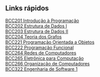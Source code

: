 ## Links rápidos

<a href="https://github.com/nicollecnunes/ufop/tree/main/BCC201"> BCC201 Introdução à Programação </a><br>
<a href="https://github.com/nicollecnunes/ufop/tree/main/BCC202"> BCC202 Estrutura de Dados I </a><br>
<a href="https://github.com/nicollecnunes/ufop/tree/main/BCC203"> BCC203 Estrutura de Dados II </a><br>
<a href="https://github.com/nicollecnunes/ufop/tree/main/BCC204"> BCC204 Teoria dos Grafos </a><br>
<a href="https://github.com/nicollecnunes/ufop/tree/main/BCC221"> BCC221 Programação Orientada a Objetos </a><br>
<a href="https://github.com/nicollecnunes/ufop/tree/main/BCC222"> BCC222 Programação Funcional </a><br>
<a href="https://github.com/nicollecnunes/ufop/tree/main/BCC264"> BCC264 Redes de Computadores </a><br>
<a href="https://github.com/nicollecnunes/ufop/tree/main/BCC265"> BCC265 Eletrônica para Computação </a><br>
<a href="https://github.com/nicollecnunes/ufop/tree/main/BCC266"> BCC266 Organização de Computadores </a><br>
<a href="https://github.com/nicollecnunes/ufop/tree/main/BCC322"> BCC322 Engenharia de Software 1 </a><br>




